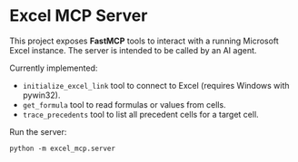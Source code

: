 # Excel MCP Server

This project exposes **FastMCP** tools to interact with a running Microsoft Excel instance. The server is intended to be called by an AI agent.

Currently implemented:
- `initialize_excel_link` tool to connect to Excel (requires Windows with pywin32).
- `get_formula` tool to read formulas or values from cells.
- `trace_precedents` tool to list all precedent cells for a target cell.

Run the server:
```
python -m excel_mcp.server
```
